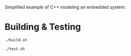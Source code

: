 Simplified example of C++ modeling an embedded system.

# Building & Testing

```bash
./build.sh
```

```bash
./test.sh
```